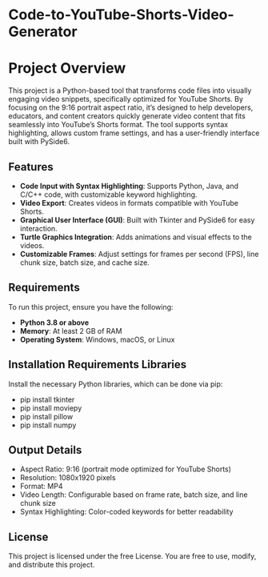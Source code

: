 # Code-to-YouTube-Shorts-Video-Generator

# Project Overview
This project is a Python-based tool that transforms code files into visually engaging video snippets, specifically optimized for YouTube Shorts. By focusing on the 9:16 portrait aspect ratio, it’s designed to help developers, educators, and content creators quickly generate video content that fits seamlessly into YouTube’s Shorts format. The tool supports syntax highlighting, allows custom frame settings, and has a user-friendly interface built with PySide6.

## Features
- **Code Input with Syntax Highlighting**: Supports Python, Java, and C/C++ code, with customizable keyword highlighting.
- **Video Export**: Creates videos in formats compatible with YouTube Shorts.
- **Graphical User Interface (GUI)**: Built with Tkinter and PySide6 for easy interaction.
- **Turtle Graphics Integration**: Adds animations and visual effects to the videos.
- **Customizable Frames**: Adjust settings for frames per second (FPS), line chunk size, batch size, and cache size.

## Requirements
To run this project, ensure you have the following:
- **Python 3.8 or above**
- **Memory**: At least 2 GB of RAM
- **Operating System**: Windows, macOS, or Linux

## Installation Requirements Libraries
Install the necessary Python libraries, which can be done via pip:
- pip install tkinter
- pip install moviepy
- pip install pillow
- pip install numpy

## Output Details
- Aspect Ratio: 9:16 (portrait mode optimized for YouTube Shorts)
- Resolution: 1080x1920 pixels
- Format: MP4
- Video Length: Configurable based on frame rate, batch size, and line chunk size
- Syntax Highlighting: Color-coded keywords for better readability

## License
This project is licensed under the free License. You are free to use, modify, and distribute this project.
